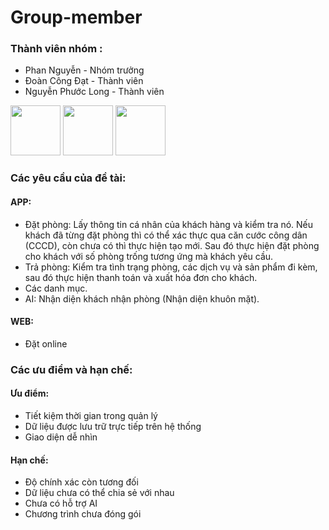 # Group-member

<h3>Thành viên nhóm :</h3>
<ul>
  <li>Phan Nguyễn - Nhóm trưởng</li>
  <li>Đoàn Công Đạt - Thành viên</li>
  <li>Nguyễn Phước Long - Thành viên</li>
</ul>
<div>
  <img src="https://avatars.githubusercontent.com/u/139961623?v=4" width="80" height="80">
  <img src="https://avatars.githubusercontent.com/u/93666764?v=4" width="80" height="80">
  <img src="https://avatars.githubusercontent.com/u/135974288?v=4" width="80" height="80">
</div>
<h3>Các yêu cầu của đề tài:</h3>
  <h4>APP:</h4>
  <ul>
    <li>Đặt phòng: Lấy thông tin cá nhân của khách hàng và kiểm tra nó. Nếu khách đã từng đặt phòng thì có thể xác thực qua căn cước công dân (CCCD), còn chưa có thì thực hiện tạo mới. Sau đó thực     hiện đặt phòng cho khách với số phòng trống tương ứng mà khách yêu cầu.</li>
    <li>Trả phòng: Kiểm tra tình trạng phòng, các dịch vụ và sản phẩm đi kèm, sau đó thực hiện thanh toán và xuất hóa đơn cho khách.</li>
    <li>Các danh mục.</li>
    <li>AI: Nhận diện khách nhận phòng (Nhận diện khuôn mặt).</li>
  </ul>
  <h4>WEB:</h4>
  <ul>
    <li>Đặt online</li>
  </ul>
<h3>Các ưu điểm và hạn chế:</h3>
<h4>Ưu điểm:</h4>
<ul>
  <li>Tiết kiệm thời gian trong quản lý</li>
  <li>Dữ liệu được lưu trữ trực tiếp trên hệ thống</li>
  <li>Giao diện dễ nhìn</li>
</ul>
<h4>Hạn chế:</h4>
<ul>
  <li>Độ chính xác còn tương đối</li>
  <li>Dữ liệu chưa có thể chia sẻ với nhau</li>
  <li>Chưa có hỗ trợ AI</li>
  <li>Chương trình chưa đóng gói</li>
</ul>
